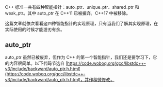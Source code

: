 C++ 标准一共有四种智能指针：auto_ptr、unique_ptr、shared_ptr 和 weak_ptr。其中 auto_ptr 在 C++11 已被摒弃，C++17 中被移除。

这篇文章就依次看看这四种智能指针的实现原理，只有当我们了解其实现原理，在实际使用的时候才能游刃有余。

## auto_ptr

auto_ptr 虽然已被废弃，但作为 C++ 的第一个智能指针，我们还是要学习下，它的内容很简单。以下代码节选自 [https://code.woboq.org/gcc/libstdc++-v3/include/backward/auto_ptr.h.html](https://code.woboq.org/gcc/libstdc++-v3/include/backward/auto_ptr.h.html)，并作稍微修改，

```c++

```
